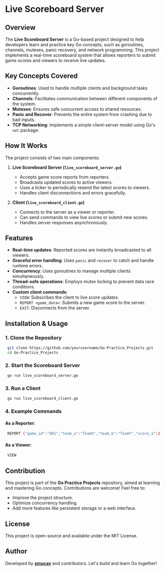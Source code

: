 # Live Scoreboard Server

## Overview
The **Live Scoreboard Server** is a Go-based project designed to help developers learn and practice key Go concepts, such as goroutines, channels, mutexes, panic recovery, and network programming. This project implements a real-time scoreboard system that allows reporters to submit game scores and viewers to receive live updates.

## Key Concepts Covered
- **Goroutines**: Used to handle multiple clients and background tasks concurrently.
- **Channels**: Facilitates communication between different components of the system.
- **Mutexes**: Ensures safe concurrent access to shared resources.
- **Panic and Recover**: Prevents the entire system from crashing due to bad inputs.
- **TCP Networking**: Implements a simple client-server model using Go's `net` package.

## How It Works
The project consists of two main components:
1. **Live Scoreboard Server (`live_scoreboard_server.go`)**
   - Accepts game score reports from reporters.
   - Broadcasts updated scores to active viewers.
   - Uses a ticker to periodically resend the latest scores to viewers.
   - Handles client disconnections and errors gracefully.

2. **Client (`live_scoreboard_client.go`)**
   - Connects to the server as a viewer or reporter.
   - Can send commands to view live scores or submit new scores.
   - Handles server responses asynchronously.

## Features
- **Real-time updates**: Reported scores are instantly broadcasted to all viewers.
- **Graceful error handling**: Uses `panic` and `recover` to catch and handle runtime errors.
- **Concurrency**: Uses goroutines to manage multiple clients simultaneously.
- **Thread-safe operations**: Employs mutex locking to prevent data race conditions.
- **Custom client commands**:
  - `VIEW`: Subscribes the client to live score updates.
  - `REPORT <game_data>`: Submits a new game score to the server.
  - `EXIT`: Disconnects from the server.

## Installation & Usage
### 1. Clone the Repository
```sh
 git clone https://github.com/yourusername/Go-Practice_Projects.git
 cd Go-Practice_Projects
```

### 2. Start the Scoreboard Server
```sh
 go run live_scoreboard_server.go
```

### 3. Run a Client
```sh
 go run live_scoreboard_client.go
```

### 4. Example Commands
#### As a Reporter:
```sh
 REPORT {"game_id":"001","team_a":"TeamX","team_b":"TeamY","score_a":2,"score_b":3}
```
#### As a Viewer:
```sh
 VIEW
```

## Contribution
This project is part of the **Go Practice Projects** repository, aimed at learning and mastering Go concepts. Contributions are welcome! Feel free to:
- Improve the project structure.
- Optimize concurrency handling.
- Add more features like persistent storage or a web interface.

## License
This project is open-source and available under the MIT License.

## Author
Developed by **[smucav](https://github.com/smucav)** and contributors. Let's build and learn Go together!

